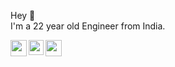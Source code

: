 

Hey 👋<br/>
I'm a 22 year old Engineer from India. 
<!--I'm a student pursuing my bachelor's <br/>
Currently I have:
- [Contributing to Carbon design system](https://github.com/carbon-design-system/carbon/pulls?q=is%3Apr+is%3Aclosed+author%3Ak-rajat19) to create and maintain components in React while ensuring that components were  WCAG compilant and ensured all components. Also Improving Component's reliability by increasing overall test coverage using React testing library.
- Fixed bugs and added new features in facebook's [jest](https://github.com/jestjs/jest/pulls?q=is%3Apr+author%3Ak-rajat19+is%3Aclosed)
- Worked as a Front end enginner at [brandwick](https://web3.thebrandwick.com/),  where I have:
   - built end to end Front end Components in React Ecosystem
   - Used Rest API, Typescript, Vite, Next.js, jest -->


<a href="https://twitter.com/rd_rajatv">
  <img align="left" width="26px" src="https://cdn.jsdelivr.net/npm/simple-icons@v3/icons/twitter.svg" />
</a>
<a href="https://www.linkedin.com/in/rajat-verma-54a48b203/">
  <img align="left" width="24px" src="https://cdn.jsdelivr.net/npm/simple-icons@v3/icons/linkedin.svg"  />
</a>
<a href="mailto:rd.rajat23@gmail.com">
  <img align="left" width="26px" src="https://cdn.jsdelivr.net/npm/simple-icons@v3/icons/gmail.svg" />
</a>

